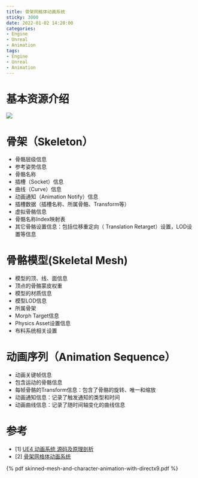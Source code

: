 ```yaml
---
title: 骨架网格体动画系统
sticky: 3000
date: 2022-01-02 14:20:00
categories:
- Engine
- Unreal
- Animation
tags:
- Engine
- Unreal
- Animation
---
```


# 基本资源介绍
![](unreal-animation.svg)

# 骨架（Skeleton）

- 骨骼层级信息
- 参考姿势信息
- 骨骼名称
- 插槽（Socket）信息
- 曲线（Curve）信息
- 动画通知（Animation Notify）信息
- 插槽数据（插槽名称、所属骨骼、Transform等）
- 虚拟骨骼信息
- 骨骼名称Index映射表
- 其它骨骼设置信息：包括位移重定向（ Translation Retarget）设置，LOD设置等信息

# 骨骼模型(Skeletal Mesh)

- 模型的顶、线、面信息
- 顶点的骨骼蒙皮权重
- 模型的材质信息
- 模型LOD信息
- 所属骨架
- Morph Target信息
- Physics Asset设置信息
- 布料系统相关设置

# 动画序列（Animation Sequence）

- 动画关键帧信息
- 包含运动的骨骼信息
- 每帧骨骼的Transform信息：包含了骨骼的旋转、唯一和缩放
- 动画通知信息：记录了触发通知的类型和时间
- 动画曲线信息：记录了随时间轴变化的曲线信息

# 参考
- [1] [UE4 动画系统 源码及原理剖析](https://blog.csdn.net/qq_23030843/article/details/109103433)
- [2] [骨架网格体动画系统](https://docs.unrealengine.com/5.3/zh-CN/skeletal-mesh-animation-system-in-unreal-engine/)

{% pdf skinned-mesh-and-character-animation-with-directx9.pdf %}